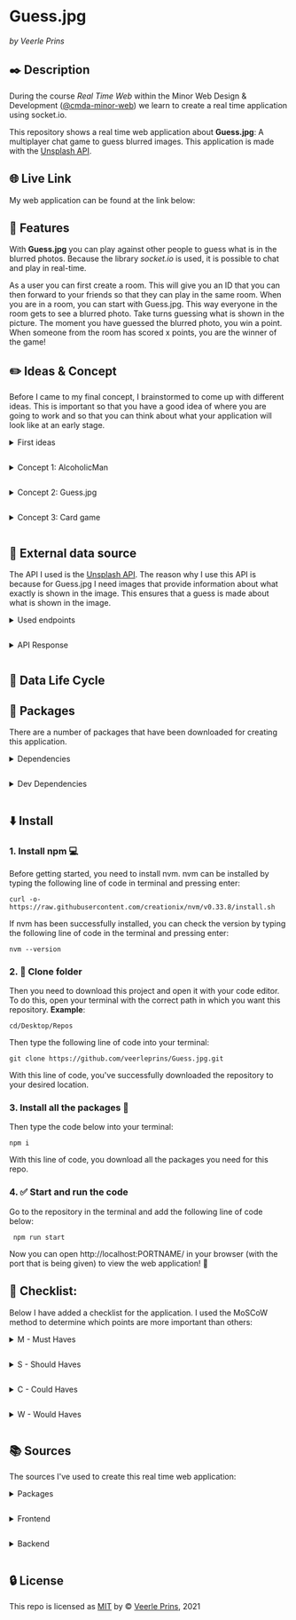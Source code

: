 # Guess.jpg

<!-- Image of the project here - Maybe Mockup -->

_by Veerle Prins_

## :black_nib: Description

During the course _Real Time Web_ within the Minor Web Design & Development ([@cmda-minor-web](https://github.com/cmda-minor-web)) we learn to create a real time application using socket.io.

This repository shows a real time web application about **Guess.jpg**: A multiplayer chat game to guess blurred images. This application is made with the [Unsplash API](https://unsplash.com/documentation).

## :globe_with_meridians: Live Link

My web application can be found at the link below:

## :small_orange_diamond: Features

With **Guess.jpg** you can play against other people to guess what is in the blurred photos. Because the library _socket.io_ is used, it is possible to chat and play in real-time.

As a user you can first create a room. This will give you an ID that you can then forward to your friends so that they can play in the same room. When you are in a room, you can start with Guess.jpg. This way everyone in the room gets to see a blurred photo. Take turns guessing what is shown in the picture. The moment you have guessed the blurred photo, you win a point. When someone from the room has scored x points, you are the winner of the game!

## :pencil2: Ideas & Concept

Before I came to my final concept, I brainstormed to come up with different ideas. This is important so that you have a good idea of where you are going to work and so that you can think about what your application will look like at an early stage.

<details style="margin: 1em 0;">
  <summary style="margin: 1em 0;">First ideas</summary>

My first idea was to create a chat where you can choose from three mini games. For example, I was thinking about the games tic tac toe, snake and air hockey. The tricky thing was that we do have to link an external API. I personally found it very difficult to link an external API to these small games. For this reason, I took a closer look at other possible ideas.

Since I hadn't quite figured it out yet, I started looking from an API. That's how I came up with a whole list of ideas:

- Card game with the Deck of Cards API.
- Photo guesser with the Unsplash / Pexels API.
- Music lyrics quiz with the Musixmatch lyrics / Last FM API.
- Guess the quote with the Famous Quotes API.
- Hangman with random-words API.

Based on this list, I decided to pick three ideas and work them out.

</details>

<details style="margin: 1em 0;">
  <summary style="margin: 1em 0;">Concept 1: AlcoholicMan</summary>

The first idea that I elaborated a bit further is _the hangman_ game. In this game, the idea is normally that you try not to make the person hang himself by guessing the word from letters as quickly as possible. I only slightly adjusted the concept. I thought it would be nicer to have a person drink a glass of beer every time the user gives a wrong letter. Thus, the aim of the game is not to get the person drunk by solving the word. Hence the name: **AlcoholicMan** instead of hangman. I have elaborated this concept in a small sketch:

![image of the sketch: Enter the room.](https://user-images.githubusercontent.com/35265583/114405581-1d660100-9ba7-11eb-99a7-f9b8fd7a07c5.png)![Image of the game sketch: AlcoholicMan ](https://user-images.githubusercontent.com/35265583/114405583-1dfe9780-9ba7-11eb-8f05-131f4986a12e.png)

The idea is that as a user you can first create a 'room' / enter the idea of the room. You then enter the room as a user and you can play AlcoholMan against each other. You try to enter a letter in turn to see if this letter is in the word. If it is done correctly nothing happens, if it is wrong the person has to eat a glass of beer. So the goal: Try not to get the person drunk.

</details>

<details style="margin: 1em 0;">
  <summary style="margin: 1em 0;">Concept 2: Guess.jpg</summary>

The second idea that I developed into a concept is **Guess.jpg**. The idea behind this is that you can go into a room with a number of people and see a blurred image. The person who guesses what is shown in the picture first wins a point. The person who ultimately determined x number of points has won the game. Hence the name: Guess.jpg. I have elaborated this concept in a small sketch:

![Image of the game sketch: Guess.jpg](https://user-images.githubusercontent.com/35265583/114405573-1c34d400-9ba7-11eb-9263-4349057c495c.png)

First, as a user you can create a new room or enter an existing room ID. Then you can start the game Guess.jpg with the people in that room. A blurred image is displayed where you have to guess what is on the image in turn. When you have guessed correctly, you win a point. This continues until an x number of points have been achieved.

Ultimately, this concept was also chosen. The reason for this was that I wanted to make something original and not over complicate it within two weeks.

</details>

<details style="margin: 1em 0;">
  <summary style="margin: 1em 0;">Concept 3: Card game</summary>

The last concept I've outlined is a card game. I myself play quite a lot of card games with friends (sometimes with drinks but sometimes without) and I thought it would be fun to code a card game. I did not really have a specific game in mind for this. I was in doubt between a drinking game and the card game 'pesten' that I often play with other people. I have briefly outlined this concept:

![Image of the game sketch: Card game](https://user-images.githubusercontent.com/35265583/114405548-17702000-9ba7-11eb-98d2-0bb9ccd67aa1.png)

The idea behind this is that you can play a card game together, especially now in corona time since you can't just see everyone. Still, I did not think this concept / idea was the strongest and I did not yet have a clear idea of what exactly I wanted to make.

</details>

## :link: External data source

The API I used is the [Unsplash API](https://unsplash.com/documentation). The reason why I use this API is because for Guess.jpg I need images that provide information about what exactly is shown in the image. This ensures that a guess is made about what is shown in the image.

<details style="margin: 1em 0;">
  <summary style="margin: 1em 0;">Used endpoints</summary>

I used the following endpoints:

`photos/random`  
This endpoint ensures that a random photo is collected. This is important because this random photo can be used in the game to guess what to see.

</details>

<details style="margin: 1em 0;">
  <summary style="margin: 1em 0;">API Response</summary>

After a request (HTTP GET) is made to the API (and if there are no errors) a response is sent back from the server API (HTTP response). This is a JSON object with information about the photo (s) being requested. Below is a response from the Unsplash API with some points of data available to you:

```
{
  "id": ,                 // ID of the photo
  "created_at": ,         // Photo created at date
  "updated_at": ,         // Photo updated at data
  "promoted_at": ,        // Photo promoted at date
  "width": ,              // Width of the photo
  "height": ,             // Height of the photo
  "description": ,        // Description of the photo
  "alt_description": ,    // Alt description of the photo
  "urls": [],             // Array with different sizes of the photo
  "categories": [],       // Array with categories of the photo
  "likes": ,              // Number of times the photo has been liked
  "user": {
    "id": ,               // Photographer's ID
    "username": ,         // Photographer's username
    "name": ,             // Photographer's name
    "location": ,         // Photographer's location name
  },
  "location": [],         // Array with the location where the photo was taken.
  "views": ,              // Number of views
  "downloads": ,          // Number of times the photo has been downloaded
}
```

</details>

## :arrows_counterclockwise: Data Life Cycle

## :bookmark_tabs: Packages

There are a number of packages that have been downloaded for creating this application.

<details style="margin: 1em 0;">
  <summary style="margin: 1em 0;">Dependencies</summary>

#### socket.io

The [**socket.io**](https://www.npmjs.com/package/socket.io) package enables real-time communication between the server (Node.js) and the client (JavaScript). The reason why this package has been downloaded is because it allows a multiplayer game to be played / chat between different users due to a constant connection between clients and the server.

#### express

The [**express**](https://www.npmjs.com/package/express) package is a framework for Nodejs. The reason why this package was downloaded is because express makes it easier to start a routing via the server. In addition, it supports many template engines that make it easier for this project.

#### ejs

The template engine [**ejs**](https://www.npmjs.com/package/ejs) ensures that javascript code can be injected on the client. The reason this package was downloaded is because ejs makes it easier to inject the data sent from the server into the client.

#### express-ejs-layouts

The package [**express-ejs-layouts**](https://www.npmjs.com/package/express-ejs-layouts) is a layout for ejs that works with express. The reason why this package has been downloaded is because it does not create any open tags in the .ejs files at, for example, the body and html tag when coding in the DRY (**D**on't **R**epeat **Y**ourself) way.

#### body-parser

The package [**body-parser**](https://www.npmjs.com/package/body-parser) ensures that the incoming requests can be read in Nodejs under the `req.body`. The reason why this package was downloaded is because it allows the input from the search bar to be read.

#### node-fetch

The package [**node-fetch**](https://www.npmjs.com/package/node-fetch) is a module that actually works exactly like the window.fetch method on the client, but for the server side. The reason why this package was downloaded is because it allowed an API fetch to be made via the server side.

#### dotenv

The package [**dotenv**](https://www.npmjs.com/package/dotenv) is a kind of module that ensures that variables are released from an .env file. The reason this package was downloaded is because dotenv helps to store sensitive data (keys of an API), among other things, without it being visible to everyone when the GitHub repo is downloaded.

</details>

<details style="margin: 1em 0;">
  <summary style="margin: 1em 0;">Dev Dependencies</summary>

#### nodemon

The package [**nodemon**](https://www.npmjs.com/package/nodemon) is installed in the developer dependencies. Nodemon is a tool to ensure that the server is automatically restarted after changes have been made to one of the files. It helps the developer, among other things, by keeping an eye on whether there are changes that could cause possible bugs.

</details>

## :arrow_down: Install

### 1. Install npm :computer:

Before getting started, you need to install nvm. nvm can be installed by typing the following line of code in terminal and pressing enter:

`curl -o- https://raw.githubusercontent.com/creationix/nvm/v0.33.8/install.sh `

If nvm has been successfully installed, you can check the version by typing the following line of code in the terminal and pressing enter:

`nvm --version`

### 2. :open_file_folder: Clone folder

Then you need to download this project and open it with your code editor. To do this, open your terminal with the correct path in which you want this repository. **Example**:

`cd/Desktop/Repos`

Then type the following line of code into your terminal:

`git clone https://github.com/veerleprins/Guess.jpg.git`

With this line of code, you've successfully downloaded the repository to your desired location.

### 3. Install all the packages :bookmark_tabs:

Then type the code below into your terminal:

`npm i`

With this line of code, you download all the packages you need for this repo.

### 4. :white_check_mark: Start and run the code

Go to the repository in the terminal and add the following line of code below:

` npm run start`

Now you can open http://localhost:PORTNAME/ in your browser (with the port that is being given) to view the web application! :raised_hands:

## :pencil: Checklist:

Below I have added a checklist for the application. I used the MoSCoW method to determine which points are more important than others:

<details style="margin: 1em 0;">
  <summary style="margin: 1em 0;">M - Must Haves</summary>

_Requirements:_

- [x] Document all the work in README file.
- [ ] Chat function working.
- [ ] Create a room system, with an ID.
- [ ] Handle users joining & leaving.
- [ ] Fetch Unsplash data.
- [ ] Show random, blurred image.
- [ ] Winning guess gets a point.
- [ ] Point system for every user.
- [ ] Deploy Guess.jpg to Heroku.

</details>

<details style="margin: 1em 0;">
  <summary style="margin: 1em 0;">S - Should Haves</summary>

_Wanted, but not necessary:_

- [ ] Add good styling so that Guess.jpeg looks nice to look at.
- [ ] Add user names to the chat.
- [ ] Provide a hint option when users cannot guess the image.

</details>

<details style="margin: 1em 0;">
  <summary style="margin: 1em 0;">C - Could Haves</summary>

_If there is enough time left:_

- [ ] See when someone is typing in the chat.
- [ ] See when someone is leaving in the chat.

</details>

<details style="margin: 1em 0;">
  <summary style="margin: 1em 0;">W - Would Haves</summary>

_For in the future:_

- [] Indicate what level of difficulty you want.
- [] Instead of taking turns guessing that the person who gives the correct answer the fastest wins.
- [] Create a scoreboard page with all high scores.
- [] Look back to see which photos you guessed correctly.

</details>

## :books: Sources

The sources I've used to create this real time web application:

<details style="margin: 1em 0;">
  <summary style="margin: 1em 0;">Packages</summary>

- socket.io (4.0.1). (2021). [Socket.IO enables real-time bidirectional event-based communication.]. npmjs. https://www.npmjs.com/package/socket.io
- nodemon (2.0.7). (2021). [Nodemon is a tool that helps develop node.js based applications by automatically restarting the node application when file changes in the directory are detected.]. npmjs. https://www.npmjs.com/package/nodemon
- express (4.17.1). (2019). [Fast, unopinionated, minimalist web framework for node.]. npmjs. https://www.npmjs.com/package/express
- ejs (3.1.6). (2021). [Embedded JavaScript template ejs.]. npmjs. https://www.npmjs.com/package/ejs
- express-ejs-layouts (2.5.0). (2018). [Layout support for ejs in express.]. npmjs. https://www.npmjs.com/package/express-ejs-layouts
- dotenv (8.2.0). (2020). [Dotenv is a zero-dependency module that loads environment variables from a .env file into process.env.]. npmjs. https://www.npmjs.com/package/dotenv
- node-fetch (2.6.1). (2021). [A light-weight module that brings window.fetch to Node.js]. npmjs. https://www.npmjs.com/package/node-fetch
- body-parser (1.19.0). (2019). [Parse incoming request bodies in a middleware before your handlers, available under the req.body property.]. npmjs. https://www.npmjs.com/package/body-parser

</details>

<details style="margin: 1em 0;">
  <summary style="margin: 1em 0;">Frontend</summary>
</details>

<details style="margin: 1em 0;">
  <summary style="margin: 1em 0;">Backend</summary>
- socket.io. (2021, 11 april). Get started. https://socket.io/get-started/chat
- Unsplash. (z.d.). API Documentation | Free HD Photo API. Unsplash Developers. Geraadpleegd op 12 april 2021, van https://unsplash.com/documentation#get-a-random-photo
</details>

## :lock: License

This repo is licensed as [MIT](https://github.com/veerleprins/real-time-web-2021/blob/master/LICENSE) by :copyright: [Veerle Prins](https://github.com/veerleprins), 2021

